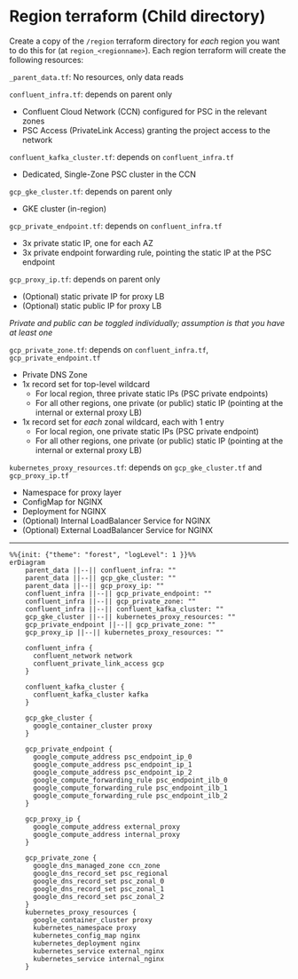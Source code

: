 # Region terraform (Child directory)
Create a copy of the `/region` terraform directory for _each_ region you want to do this for (at `region_<regionname>`). Each region terraform will create the following resources:

`_parent_data.tf`: No resources, only data reads

`confluent_infra.tf`: depends on parent only
* Confluent Cloud Network (CCN) configured for PSC in the relevant zones
* PSC Access (PrivateLink Access) granting the project access to the network

`confluent_kafka_cluster.tf`: depends on `confluent_infra.tf`
* Dedicated, Single-Zone PSC cluster in the CCN

`gcp_gke_cluster.tf`: depends on parent only
* GKE cluster (in-region)

`gcp_private_endpoint.tf`: depends on `confluent_infra.tf`
* 3x private static IP, one for each AZ
* 3x private endpoint forwarding rule, pointing the static IP at the PSC endpoint

`gcp_proxy_ip.tf`: depends on parent only
* (Optional) static private IP for proxy LB
* (Optional) static public IP for proxy LB

_Private and public can be toggled individually; assumption is that you have at least one_

`gcp_private_zone.tf`: depends on `confluent_infra.tf`, `gcp_private_endpoint.tf`
* Private DNS Zone
* 1x record set for top-level wildcard
    * For local region, three private static IPs (PSC private endpoints)
    * For all other regions, one private (or public) static IP (pointing at the internal or external proxy LB)
* 1x record set for *each* zonal wildcard, each with 1 entry
    * For local region, one private static IPs (PSC private endpoint)
    * For all other regions, one private (or public) static IP (pointing at the internal or external proxy LB)

`kubernetes_proxy_resources.tf`: depends on `gcp_gke_cluster.tf` and `gcp_proxy_ip.tf`
* Namespace for proxy layer
* ConfigMap for NGINX
* Deployment for NGINX
* (Optional) Internal LoadBalancer Service for NGINX
* (Optional) External LoadBalancer Service for NGINX

---

```mermaid
%%{init: {"theme": "forest", "logLevel": 1 }}%%
erDiagram
    parent_data ||--|| confluent_infra: ""
    parent_data ||--|| gcp_gke_cluster: ""
    parent_data ||--|| gcp_proxy_ip: ""
    confluent_infra ||--|| gcp_private_endpoint: ""
    confluent_infra ||--|| gcp_private_zone: ""
    confluent_infra ||--|| confluent_kafka_cluster: ""
    gcp_gke_cluster ||--|| kubernetes_proxy_resources: ""
    gcp_private_endpoint ||--|| gcp_private_zone: ""
    gcp_proxy_ip ||--|| kubernetes_proxy_resources: ""

    confluent_infra {
      confluent_network network
      confluent_private_link_access gcp
    }

    confluent_kafka_cluster {
      confluent_kafka_cluster kafka
    }

    gcp_gke_cluster {
      google_container_cluster proxy
    }

    gcp_private_endpoint {
      google_compute_address psc_endpoint_ip_0
      google_compute_address psc_endpoint_ip_1
      google_compute_address psc_endpoint_ip_2
      google_compute_forwarding_rule psc_endpoint_ilb_0
      google_compute_forwarding_rule psc_endpoint_ilb_1
      google_compute_forwarding_rule psc_endpoint_ilb_2
    }

    gcp_proxy_ip {
      google_compute_address external_proxy
      google_compute_address internal_proxy
    }

    gcp_private_zone {
      google_dns_managed_zone ccn_zone
      google_dns_record_set psc_regional
      google_dns_record_set psc_zonal_0
      google_dns_record_set psc_zonal_1
      google_dns_record_set psc_zonal_2
    }
    kubernetes_proxy_resources {
      google_container_cluster proxy
      kubernetes_namespace proxy
      kubernetes_config_map nginx
      kubernetes_deployment nginx
      kubernetes_service external_nginx
      kubernetes_service internal_nginx
    }


```

